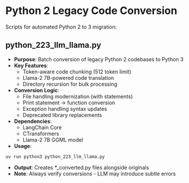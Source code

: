 # Python 2 Legacy Code Conversion

Scripts for automated Python 2 to 3 migration:

## python_223_llm_llama.py
- **Purpose**: Batch conversion of legacy Python 2 codebases to Python 3
- **Key Features**:
  - Token-aware code chunking (512 token limit)
  - Llama-2 7B-powered code translation
  - Directory recursion for bulk processing
- **Conversion Logic**:
  - File handling modernization (with statements)
  - Print statement → function conversion
  - Exception handling syntax updates
  - Deprecated library replacements
- **Dependencies**:
  - LangChain Core
  - CTransformers
  - Llama-2 7B GGML model
- **Usage**:
```
uv run python3 python_223_llm_llama.py
```
- **Output**: Creates *_converted.py files alongside originals
- **Note**: Always verify conversions - LLM may introduce subtle errors
